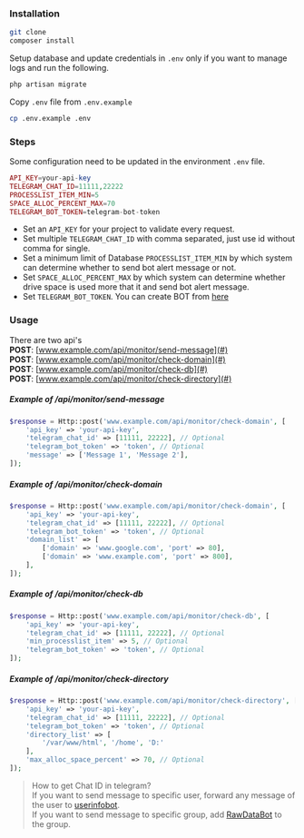 ### Installation
```sh
git clone
composer install
```
Setup database and update credentials in `.env` only if you want to manage logs and run the following.
```php
php artisan migrate
```
Copy `.env` file from `.env.example`
```sh
cp .env.example .env
```

### Steps
Some configuration need to be updated in the environment `.env` file.
```php
API_KEY=your-api-key
TELEGRAM_CHAT_ID=11111,22222
PROCESSLIST_ITEM_MIN=5
SPACE_ALLOC_PERCENT_MAX=70
TELEGRAM_BOT_TOKEN=telegram-bot-token
```
- Set an `API_KEY` for your project to validate every request.
- Set multiple `TELEGRAM_CHAT_ID` with comma separated, just use id without comma for single.
- Set a minimum limit of Database `PROCESSLIST_ITEM_MIN` by which system can determine whether to send bot alert message or not.
- Set `SPACE_ALLOC_PERCENT_MAX` by which system can determine whether drive space is used more that it and send bot alert message.
- Set `TELEGRAM_BOT_TOKEN`. You can create BOT from [here](https://t.me/botfather)

### Usage
There are two api's  
**POST**: [www.example.com/api/monitor/send-message](#)  
**POST**: [www.example.com/api/monitor/check-domain](#)  
**POST**: [www.example.com/api/monitor/check-db](#)  
**POST**: [www.example.com/api/monitor/check-directory](#)

##### Example of */api/monitor/send-message*
```php
$response = Http::post('www.example.com/api/monitor/check-domain', [
    'api_key' => 'your-api-key',
    'telegram_chat_id' => [11111, 22222], // Optional
    'telegram_bot_token' => 'token', // Optional
    'message' => ['Message 1', 'Message 2'],
]);
```

##### Example of */api/monitor/check-domain*
```php
$response = Http::post('www.example.com/api/monitor/check-domain', [
    'api_key' => 'your-api-key',
    'telegram_chat_id' => [11111, 22222], // Optional
    'telegram_bot_token' => 'token', // Optional
    'domain_list' => [
        ['domain' => 'www.google.com', 'port' => 80],
        ['domain' => 'www.example.com', 'port' => 800],
    ],
]);
```

##### Example of */api/monitor/check-db*
```php
$response = Http::post('www.example.com/api/monitor/check-db', [
    'api_key' => 'your-api-key',
    'telegram_chat_id' => [11111, 22222], // Optional
    'min_processlist_item' => 5, // Optional
    'telegram_bot_token' => 'token', // Optional
]);
```

##### Example of */api/monitor/check-directory*
```php
$response = Http::post('www.example.com/api/monitor/check-directory', [
    'api_key' => 'your-api-key',
    'telegram_chat_id' => [11111, 22222], // Optional
    'telegram_bot_token' => 'token', // Optional
    'directory_list' => [
        '/var/www/html', '/home', 'D:'
    ],
    'max_alloc_space_percent' => 70, // Optional
]);
```

> How to get Chat ID in telegram?  
> If you want to send message to specific user, forward any message of the user to [userinfobot](https://t.me/userinfobot).  
> If you want to send message to specific group, add [RawDataBot](https://t.me/RawDataBot) to the group.
